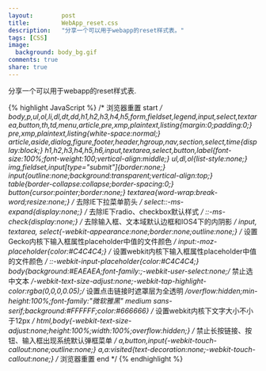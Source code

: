 ```yaml
---
layout:        post
title:         WebApp_reset.css
description:   "分享一个可以用于webapp的reset样式表。"
tags: [CSS]
image:
  background: body_bg.gif
comments: true
share: true
---
```


分享一个可以用于webapp的reset样式表.

    
<!--more-->


{% highlight JavaScript %}
/* 浏览器重置 start */
body,p,ul,ol,li,dl,dt,dd,h1,h2,h3,h4,h5,form,fieldset,legend,input,select,textarea,button,th,td,menu,article,pre,xmp,plaintext,listing{margin:0;padding:0;}
pre,xmp,plaintext,listing{white-space:normal;}
article,aside,dialog,figure,footer,header,hgroup,nav,section,select,time{display:block;}
h1,h2,h3,h4,h5,h6,input,textarea,select,button,label{font-size:100%;font-weight:100;vertical-align:middle;}
ul,dl,ol{list-style:none;}
img,fieldset,input[type="submit"]{border:none;}
input{outline:none;background:transparent;vertical-align:top;}	
table{border-collapse:collapse;border-spacing:0;}		
button{cursor:pointer;border:none;}
textarea{word-wrap:break-word;resize:none;}
/* 去除IE下拉菜单箭头 */
select::-ms-expand{display:none;}
/* 去除IE下radio、checkbox默认样式 */
::-ms-check{display:none;}
/* 去除输入框、文本域默认边框和IOS4下的内阴影 */
input, textarea, select{-webkit-appearance:none;border:none;outline:none;}
/* 设置Gecko内核下输入框属性placeholder中值的文件颜色 */
input:-moz-placeholder{color:#C4C4C4;}
/* 设置webkit内核下输入框属性placeholder中值的文件颜色 */
::-webkit-input-placeholder{color:#C4C4C4;}
body{background:#EAEAEA;font-family:;-webkit-user-select:none;/* 禁止选中文本 */-webkit-text-size-adjust:none;-webkit-tap-highlight-color:rgba(0,0,0,0.05);/* 设置点击链接时遮罩层为全透明 */overflow:hidden;min-height:100%;font-family:"微软雅黑" medium sans-serif;background:#FFFFFF;color:#666666}
/* 设置webkit内核下文字大小不小于12px */
html,body{-webkit-text-size-adjust:none;height:100%;width:100%;overflow:hidden;}
/* 禁止长按链接、按钮、输入框出现系统默认弹框菜单 */
a,button,input{-webkit-touch-callout:none;outline:none;}
a,a:visited{text-decoration:none;-webkit-touch-callout:none;}
/* 浏览器重置 end */
{% endhighlight %}
